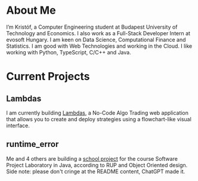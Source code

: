 
# About Me
I’m Kristóf, a Computer Engineering student at Budapest University of Technology and Economics. I also work as a Full-Stack Developer Intern at evosoft Hungary. I am keen on Data Science, Computational Finance and Statistics. I am good with Web Technologies and working in the Cloud. I like working with Python, TypeScript, C/C++ and Java.

# Current Projects
## Lambdas
I am currently building [Lambdas](https://github.com/lambdastrade), a No-Code Algo Trading web application that allows you to create and deploy strategies using a flowchart-like visual interface.
## runtime_error
Me and 4 others are building a [school project](https://github.com/RuntimeError-BME) for the course Software Project Laboratory in Java, according to RUP and Object Oriented design.
Side note: please don't cringe at the README content, ChatGPT made it.
